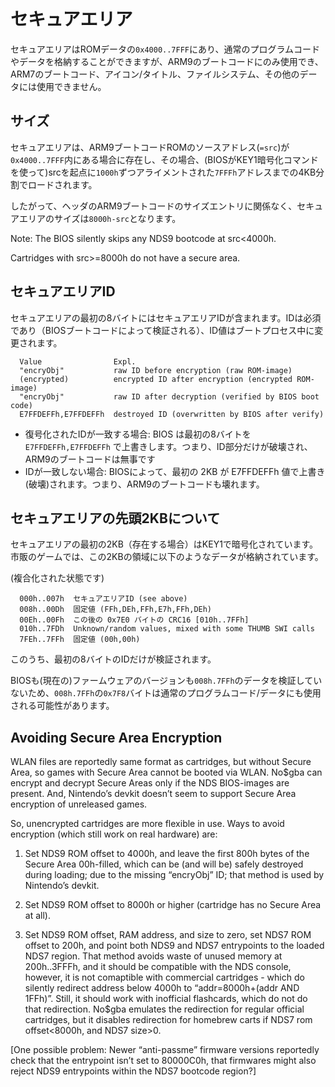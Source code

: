 # セキュアエリア

セキュアエリアはROMデータの`0x4000..7FFF`にあり、通常のプログラムコードやデータを格納することができますが、ARM9のブートコードにのみ使用でき、ARM7のブートコード、アイコン/タイトル、ファイルシステム、その他のデータには使用できません。

## サイズ

セキュアエリアは、ARM9ブートコードROMのソースアドレス(`=src`)が`0x4000..7FFF`内にある場合に存在し、その場合、(BIOSがKEY1暗号化コマンドを使って)srcを起点に`1000h`ずつアライメントされた`7FFFh`アドレスまでの4KB分割でロードされます。

したがって、ヘッダのARM9ブートコードのサイズエントリに関係なく、セキュアエリアのサイズは`8000h-src`となります。

Note: The BIOS silently skips any NDS9 bootcode at src<4000h.

Cartridges with src>=8000h do not have a secure area.

## セキュアエリアID

セキュアエリアの最初の8バイトにはセキュアエリアIDが含まれます。IDは必須であり（BIOSブートコードによって検証される）、ID値はブートプロセス中に変更されます。

```
  Value                Expl.
  "encryObj"           raw ID before encryption (raw ROM-image)
  (encrypted)          encrypted ID after encryption (encrypted ROM-image)
  "encryObj"           raw ID after decryption (verified by BIOS boot code)
  E7FFDEFFh,E7FFDEFFh  destroyed ID (overwritten by BIOS after verify)
```

- 復号化されたIDが一致する場合: BIOS は最初の8バイトを `E7FFDEFFh,E7FFDEFFh` で上書きします。つまり、ID部分だけが破壊され、ARM9のブートコードは無事です
- IDが一致しない場合: BIOSによって、最初の 2KB が E7FFDEFFh 値で上書き(破壊)されます。つまり、ARM9のブートコードも壊れます。

## セキュアエリアの先頭2KBについて

セキュアエリアの最初の2KB（存在する場合）はKEY1で暗号化されています。市販のゲームでは、この2KBの領域に以下のようなデータが格納されています。

(複合化された状態です)

```
  000h..007h  セキュアエリアID (see above)
  008h..00Dh  固定値 (FFh,DEh,FFh,E7h,FFh,DEh)
  00Eh..00Fh  この後の 0x7E0 バイトの CRC16 [010h..7FFh]
  010h..7FDh  Unknown/random values, mixed with some THUMB SWI calls
  7FEh..7FFh  固定値 (00h,00h)
```

このうち、最初の8バイトのIDだけが検証されます。

BIOSも(現在の)ファームウェアのバージョンも`008h.7FFh`のデータを検証していないため、`008h.7FFh`の`0x7F8`バイトは通常のプログラムコード/データにも使用される可能性があります。

## Avoiding Secure Area Encryption

WLAN files are reportedly same format as cartridges, but without Secure Area, so games with Secure Area cannot be booted via WLAN. No$gba can encrypt and decrypt Secure Areas only if the NDS BIOS-images are present. And, Nintendo’s devkit doesn’t seem to support Secure Area encryption of unreleased games.

So, unencrypted cartridges are more flexible in use. Ways to avoid encryption (which still work on real hardware) are:

1) Set NDS9 ROM offset to 4000h, and leave the first 800h bytes of the Secure Area 00h-filled, which can be (and will be) safely destroyed during loading; due to the missing “encryObj” ID; that method is used by Nintendo’s devkit.

2) Set NDS9 ROM offset to 8000h or higher (cartridge has no Secure Area at all).

3) Set NDS9 ROM offset, RAM address, and size to zero, set NDS7 ROM offset to 200h, and point both NDS9 and NDS7 entrypoints to the loaded NDS7 region. That method avoids waste of unused memory at 200h..3FFFh, and it should be compatible with the NDS console, however, it is not comaptible with commercial cartridges - which do silently redirect address below 4000h to “addr=8000h+(addr AND 1FFh)”. Still, it should work with inofficial flashcards, which do not do that redirection. No$gba emulates the redirection for regular official cartridges, but it disables redirection for homebrew carts if NDS7 rom offset<8000h, and NDS7 size>0.

[One possible problem: Newer “anti-passme” firmware versions reportedly check that the entrypoint isn’t set to 80000C0h, that firmwares might also reject NDS9 entrypoints within the NDS7 bootcode region?]


